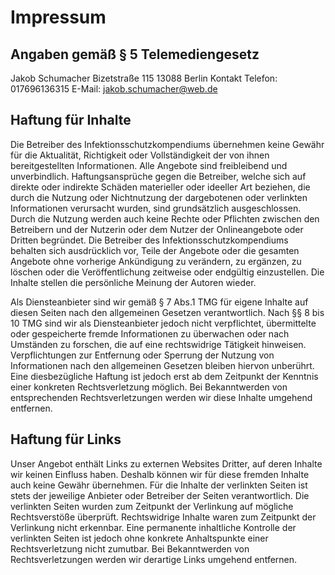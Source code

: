# Impressum
## Angaben gemäß § 5 Telemediengesetz
Jakob Schumacher
Bizetstraße 115
13088 Berlin
Kontakt
Telefon: 017696136315
E-Mail: jakob.schumacher@web.de

## Haftung für Inhalte
Die Betreiber des Infektionsschutzkompendiums übernehmen keine Gewähr für die Aktualität, Richtigkeit oder Vollständigkeit der von ihnen bereitgestellten Informationen. Alle Angebote sind freibleibend und unverbindlich. Haftungsansprüche gegen die Betreiber, welche sich auf direkte oder indirekte Schäden materieller oder ideeller Art beziehen, die durch die Nutzung oder Nichtnutzung der dargebotenen oder verlinkten Informationen verursacht wurden, sind grundsätzlich ausgeschlossen. Durch die Nutzung werden auch keine Rechte oder Pflichten zwischen den Betreibern und der Nutzerin oder dem Nutzer der Onlineangebote oder Dritten begründet. Die Betreiber des Infektionsschutzkompendiums behalten sich ausdrücklich vor, Teile der Angebote oder die gesamten Angebote ohne vorherige Ankündigung zu verändern, zu ergänzen, zu löschen oder die Veröffentlichung zeitweise oder endgültig einzustellen. Die Inhalte stellen die persönliche Meinung der Autoren wieder.

Als Diensteanbieter sind wir gemäß § 7 Abs.1 TMG für eigene Inhalte auf diesen Seiten nach den allgemeinen Gesetzen verantwortlich. Nach §§ 8 bis 10 TMG sind wir als Diensteanbieter jedoch nicht verpflichtet, übermittelte oder gespeicherte fremde Informationen zu überwachen oder nach Umständen zu forschen, die auf eine rechtswidrige Tätigkeit hinweisen. Verpflichtungen zur Entfernung oder Sperrung der Nutzung von Informationen nach den allgemeinen Gesetzen bleiben hiervon unberührt. Eine diesbezügliche Haftung ist jedoch erst ab dem Zeitpunkt der Kenntnis einer konkreten Rechtsverletzung möglich. Bei Bekanntwerden von entsprechenden Rechtsverletzungen werden wir diese Inhalte umgehend entfernen. 

## Haftung für Links
Unser Angebot enthält Links zu externen Websites Dritter, auf deren Inhalte wir keinen Einfluss haben. Deshalb können wir für diese fremden Inhalte auch keine Gewähr übernehmen. Für die Inhalte der verlinkten Seiten ist stets der jeweilige Anbieter oder Betreiber der Seiten verantwortlich. Die verlinkten Seiten wurden zum Zeitpunkt der Verlinkung auf mögliche Rechtsverstöße überprüft. Rechtswidrige Inhalte waren zum Zeitpunkt der Verlinkung nicht erkennbar. Eine permanente inhaltliche Kontrolle der verlinkten Seiten ist jedoch ohne konkrete Anhaltspunkte einer Rechtsverletzung nicht zumutbar. Bei Bekanntwerden von Rechtsverletzungen werden wir derartige Links umgehend entfernen.
